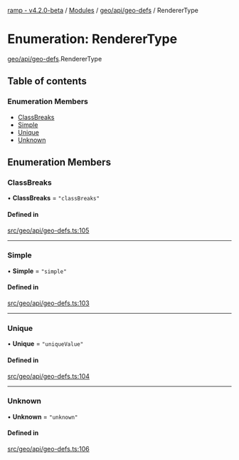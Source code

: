 [ramp - v4.2.0-beta](../README.md) / [Modules](../modules.md) / [geo/api/geo-defs](../modules/geo_api_geo_defs.md) / RendererType

# Enumeration: RendererType

[geo/api/geo-defs](../modules/geo_api_geo_defs.md).RendererType

## Table of contents

### Enumeration Members

- [ClassBreaks](geo_api_geo_defs.RendererType.md#classbreaks)
- [Simple](geo_api_geo_defs.RendererType.md#simple)
- [Unique](geo_api_geo_defs.RendererType.md#unique)
- [Unknown](geo_api_geo_defs.RendererType.md#unknown)

## Enumeration Members

### ClassBreaks

• **ClassBreaks** = ``"classBreaks"``

#### Defined in

[src/geo/api/geo-defs.ts:105](https://github.com/sharvenp/ramp4-docs/blob/c6cdb39/src/geo/api/geo-defs.ts#L105)

___

### Simple

• **Simple** = ``"simple"``

#### Defined in

[src/geo/api/geo-defs.ts:103](https://github.com/sharvenp/ramp4-docs/blob/c6cdb39/src/geo/api/geo-defs.ts#L103)

___

### Unique

• **Unique** = ``"uniqueValue"``

#### Defined in

[src/geo/api/geo-defs.ts:104](https://github.com/sharvenp/ramp4-docs/blob/c6cdb39/src/geo/api/geo-defs.ts#L104)

___

### Unknown

• **Unknown** = ``"unknown"``

#### Defined in

[src/geo/api/geo-defs.ts:106](https://github.com/sharvenp/ramp4-docs/blob/c6cdb39/src/geo/api/geo-defs.ts#L106)
